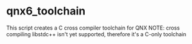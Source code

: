# qnx6_toolchain

This script creates a C cross compiler toolchain for QNX
NOTE: cross compiling libstdc++ isn't yet supported, therefore it's a C-only toolchain